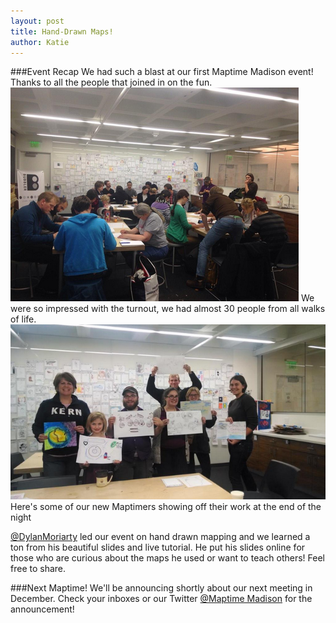 ```yaml
---
layout: post
title: Hand-Drawn Maps!
author: Katie 
---
```

###Event Recap
We had such a blast at our first Maptime Madison event! Thanks to all the people that joined in on the fun. 
![picture of event](img/maptime_meeting.png)
We were so impressed with the turnout, we had almost 30 people from all walks of life. 
![group at Maptime Madison](img/maptime_group.png)
Here's some of our new Maptimers showing off their work at the end of the night

[@DylanMoriarty](https://twitter.com/DylanMoriarty) led our event on hand drawn mapping and we learned a ton from his beautiful slides and live tutorial. He put his slides online for those who are curious about the maps he used or want to teach others! Feel free to share. 

###Next Maptime!
We'll be announcing shortly about our next meeting in December. Check your inboxes or our Twitter [@Maptime Madison](https://twitter.com/MaptimeMadison) for the announcement!
